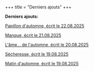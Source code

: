 +++
title = "Derniers ajouts"
+++

**Derniers ajouts:**

[Papillon d'automne, écrit le 22.08.2025](./seasons/28_vingt_huitieme_saison/papillon_d_automne)

[Manque, écrit le 21.08.2025](./seasons/28_vingt_huitieme_saison/manque)

[L'âme... de l'automne, écrit le 20.08.2025](./seasons/28_vingt_huitieme_saison/l_ame_de_l_automne)

[Sécheresse, écrit le 19.08.2025](./seasons/28_vingt_huitieme_saison/secheresse)

[Matin d'automne, écrit le 19.08.2025](./seasons/28_vingt_huitieme_saison/matin_d_automne)
